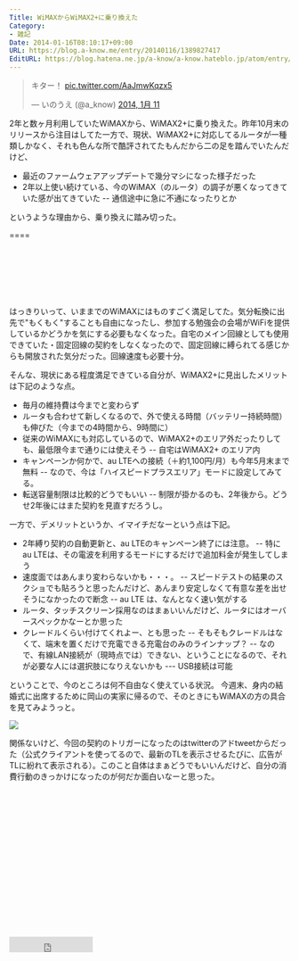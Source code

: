 ```yaml
---
Title: WiMAXからWiMAX2+に乗り換えた
Category:
- 雑記
Date: 2014-01-16T08:10:17+09:00
URL: https://blog.a-know.me/entry/20140116/1389827417
EditURL: https://blog.hatena.ne.jp/a-know/a-know.hateblo.jp/atom/entry/12921228815727979232
---
```


<blockquote class="twitter-tweet" lang="ja"><p>キター！ <a href="http://t.co/AaJmwKqzx5">pic.twitter.com/AaJmwKqzx5</a></p>&mdash; いのうえ (@a_know) <a href="https://twitter.com/a_know/statuses/421965056838868992">2014, 1月 11</a></blockquote>

2年と数ヶ月利用していたWiMAXから、WiMAX2+に乗り換えた。昨年10月末のリリースから注目はしてた一方で、現状、WiMAX2+に対応してるルータが一種類しかなく、それも色んな所で酷評されてたもんだから二の足を踏んでいたんだけど、

- 最近のファームウェアアップデートで幾分マシになった様子だった
- 2年以上使い続けている、今のWiMAX（のルータ）の調子が悪くなってきていた感が出てきていた
-- 通信途中に急に不通になったりとか

というような理由から、乗り換えに踏み切った。

====

<script async src="//pagead2.googlesyndication.com/pagead/js/adsbygoogle.js"></script>
<!-- article-top -->
<ins class="adsbygoogle"
     style="display:inline-block;width:728px;height:90px"
     data-ad-client="ca-pub-3463034538369189"
     data-ad-slot="8367620130"></ins>
<script>
(adsbygoogle = window.adsbygoogle || []).push({});
</script>


はっきりいって、いままでのWiMAXにはものすごく満足してた。気分転換に出先で"もくもく"することも自由になったし、参加する勉強会の会場がWiFiを提供しているかどうかを気にする必要もなくなった。自宅のメイン回線としても使用できていた・固定回線の契約をしなくなったので、固定回線に縛られてる感じからも開放された気分だった。回線速度も必要十分。

そんな、現状にある程度満足できている自分が、WiMAX2+に見出したメリットは下記のような点。

- 毎月の維持費は今までと変わらず
- ルータも合わせて新しくなるので、外で使える時間（バッテリー持続時間）も伸びた（今までの4時間から、9時間に）
- 従来のWiMAXにも対応しているので、WiMAX2+のエリア外だったりしても、最低限今まで通りには使えそう
-- 自宅はWiMAX2+ のエリア内
- キャンペーンか何かで、au LTEへの接続（＋約1,100円/月）も今年5月末まで無料
-- なので、今は「ハイスピードプラスエリア」モードに設定してみてる。
- 転送容量制限は比較的どうでもいい
-- 制限が掛かるのも、2年後から。どうせ2年後にはまた契約を見直すだろうし。

一方で、デメリットというか、イマイチだなーという点は下記。

- 2年縛り契約の自動更新と、au LTEのキャンペーン終了には注意。
-- 特に au LTEは、その電波を利用するモードにするだけで追加料金が発生してしまう
- 速度面ではあんまり変わらないかも・・・。
-- スピードテストの結果のスクショでも貼ろうと思ったんだけど、あんまり安定しなくて有意な差を出せそうになかったので断念
-- au LTE は、なんとなく速い気がする
- ルータ、タッチスクリーン採用なのはまぁいいんだけど、ルータにはオーバースペックかなーとか思った
- クレードルくらい付けてくれよー、とも思った
-- そもそもクレードルはなくて、端末を置くだけで充電できる充電台のみのラインナップ？
-- なので、有線LAN接続が（現時点では）できない、ということになるので、それが必要な人には選択肢になりえないかも
--- USB接続は可能

ということで、今のところは何不自由なく使えている状況。
今週末、身内の結婚式に出席するために岡山の実家に帰るので、そのときにもWiMAXの方の具合を見てみようっと。

<img src="http://lh3.ggpht.com/lGF3ToKNj--rlT6CMeSNaO20TopBI9ioEfFzMK1WAz53gY5iJmFA-SAqZf03Nm0PSX8tPZ7RrQiyUaU8lHaJPks=s720">


関係ないけど、今回の契約のトリガーになったのはtwitterのアドtweetからだった（公式クライアントを使ってるので、最新のTLを表示させるたびに、広告がTLに紛れて表示される）。このこと自体はまぁどうでもいいんだけど、自分の消費行動のきっかけになったのが何だか面白いなーと思った。


<script async src="//pagead2.googlesyndication.com/pagead/js/adsbygoogle.js"></script>
<!-- article-bottom2 -->
<ins class="adsbygoogle"
     style="display:inline-block;width:300px;height:250px"
     data-ad-client="ca-pub-3463034538369189"
     data-ad-slot="5274552934"></ins>
<script>
(adsbygoogle = window.adsbygoogle || []).push({});
</script>

<iframe src="http://blog.hatena.ne.jp/a-know/a-know.hateblo.jp/subscribe/iframe" allowtransparency="true" frameborder="0" scrolling="no" width="150" height="28"></iframe>

